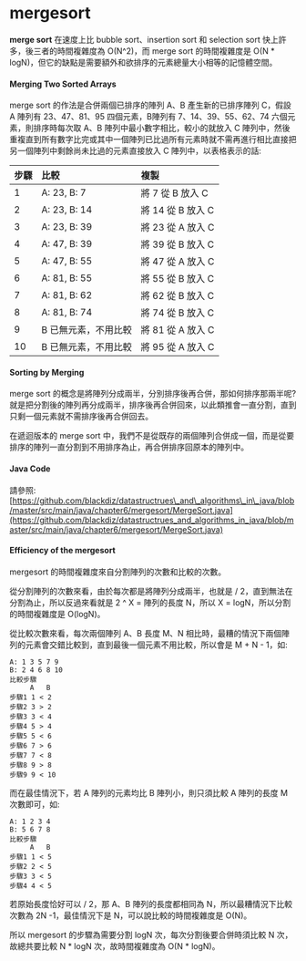 # mergesort

**merge sort** 在速度上比 bubble sort、insertion sort 和 selection sort 快上許多，後三者的時間複雜度為 O\(N^2\)，而 merge sort 的時間複雜度是 O\(N \* logN\)，但它的缺點是需要額外和欲排序的元素總量大小相等的記憶體空間。

#### Merging Two Sorted Arrays

merge sort 的作法是合併兩個已排序的陣列 A、B 產生新的已排序陣列 C，假設 A 陣列有 23、47、81、95 四個元素，B陣列有 7、14、39、55、62、74 六個元素，則排序時每次取 A、B 陣列中最小數字相比，較小的就放入 C 陣列中，然後重複直到所有數字比完或其中一個陣列已比過所有元素時就不需再進行相比直接把另一個陣列中剩餘尚未比過的元素直接放入 C 陣列中，以表格表示的話:

| 步驟 | 比較 | 複製 |
| :--- | :--- | :--- |
| 1 | A: 23, B: 7 | 將 7 從 B 放入 C |
| 2 | A: 23, B: 14 | 將 14 從 B 放入 C |
| 3 | A: 23, B: 39 | 將 23 從 A 放入 C |
| 4 | A: 47, B: 39 | 將 39 從 B 放入 C |
| 5 | A: 47, B: 55 | 將 47 從 A 放入 C |
| 6 | A: 81, B: 55 | 將 55 從 B 放入 C |
| 7 | A: 81, B: 62 | 將 62 從 B 放入 C |
| 8 | A: 81, B: 74 | 將 74 從 B 放入 C |
| 9 | B 已無元素，不用比較 | 將 81 從 A 放入 C |
| 10 | B 已無元素，不用比較 | 將 95 從 A 放入 C |

#### Sorting by Merging

merge sort 的概念是將陣列分成兩半，分別排序後再合併，那如何排序那兩半呢? 就是把分割後的陣列再分成兩半，排序後再合併回來，以此類推會一直分割，直到只剩一個元素就不需排序後再合併回去。

在遞迴版本的 merge sort 中，我們不是從既存的兩個陣列合併成一個，而是從要排序的陣列一直分割到不用排序為止，再合併排序回原本的陣列中。

#### Java Code

請參照: [https://github.com/blackdiz/datastructrues\_and\_algorithms\_in\_java/blob/master/src/main/java/chapter6/mergesort/MergeSort.java](https://github.com/blackdiz/datastructrues_and_algorithms_in_java/blob/master/src/main/java/chapter6/mergesort/MergeSort.java)

#### Efficiency of the mergesort

mergesort 的時間複雜度來自分割陣列的次數和比較的次數。

從分割陣列的次數來看，由於每次都是將陣列分成兩半，也就是 / 2，直到無法在分割為止，所以反過來看就是 2 ^ X = 陣列的長度 N，所以 X = logN，所以分割的時間複雜度是 O\(logN\)。

從比較次數來看，每次兩個陣列 A、B 長度 M、N 相比時，最糟的情況下兩個陣列的元素會交錯比較到，直到最後一個元素不用比較，所以會是 M + N - 1，如:

```text
A: 1 3 5 7 9
B: 2 4 6 8 10
比較步驟
     A   B
步驟1 1 < 2
步驟2 3 > 2
步驟3 3 < 4
步驟4 5 > 4
步驟5 5 < 6
步驟6 7 > 6
步驟7 7 < 8
步驟8 9 > 8
步驟9 9 < 10
```

而在最佳情況下，若 A 陣列的元素均比 B 陣列小，則只須比較 A 陣列的長度 M 次數即可，如:

```text
A: 1 2 3 4
B: 5 6 7 8
比較步驟
     A   B
步驟1 1 < 5
步驟2 2 < 5
步驟3 3 < 5
步驟4 4 < 5
```

若原始長度恰好可以 / 2，那 A、B 陣列的長度都相同為 N，所以最糟情況下比較次數為 2N -1，最佳情況下是 N，可以說比較的時間複雜度是 O\(N\)。

所以 mergesort 的步驟為需要分割 logN 次，每次分割後要合併時須比較 N 次，故總共要比較 N \* logN 次，故時間複雜度為 O\(N \* logN\)。

